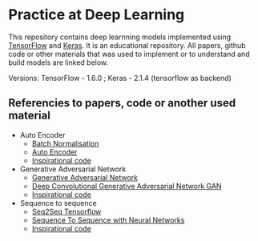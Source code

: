 # Practice at Deep Learning

This repository contains deep learnning models implemented using [TensorFlow](https://tensorflow.org) and [Keras](https://keras.io/).
It is an educational repository. All papers, github code or other materials that was used to implement or to understand and build models are linked below.

Versions: TensorFlow - 1.6.0 ; Keras - 2.1.4 (tensorflow as backend)

## Referencies to papers, code or another used material
* Auto Encoder
	* [Batch Normalisation](https://arxiv.org/pdf/1502.03167.pdf)
	* [Auto Encoder](https://web.stanford.edu/class/cs294a/sparseAutoencoder.pdf)
	* [Inspirational code](https://github.com/goodfeli/models/tree/master/autoencoder/autoencoder_models)
* Generative Adversarial Network
	* [Generative Adversarial Network](https://papers.nips.cc/paper/5423-generative-adversarial-nets.pdf)
	* [Deep Convolutional Generative Adversarial Network GAN](https://arxiv.org/pdf/1511.06434.pdf%C3%AF%C2%BC%E2%80%B0)
	* [Inspirational code](https://github.com/roatienza/Deep-Learning-Experiments/blob/master/Experiments/Tensorflow/GAN/dcgan_mnist.py)
* Sequence to sequence
	* [Seq2Seq Tensorflow](https://www.tensorflow.org/tutorials/seq2seq)
	* [Sequence To Sequence with Neural Networks](https://papers.nips.cc/paper/5346-sequence-to-sequence-learning-with-neural-networks.pdf)
	* [Inspirational code](https://github.com/ematvey/tensorflow-seq2seq-tutorials/blob/master/1-seq2seq.ipynb)
